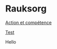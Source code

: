 # Rauksorg

[Action et compétence](Rules/Le_personnage/Action_et_compétence.md)

[Test](Rules/Le_personnage/Action_et_compétence.md)

Hello
